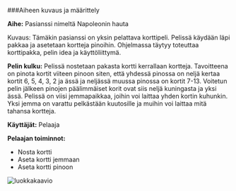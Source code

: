 ###Aiheen kuvaus ja määrittely

**Aihe:** Pasianssi nimeltä Napoleonin hauta

Kuvaus: Tämäkin pasianssi on yksin pelattava korttipeli. 
Pelissä käydään läpi pakkaa ja asetetaan kortteja pinoihin. 
Ohjelmassa täytyy toteuttaa korttipakka, pelin idea ja käyttöliittymä.

**Pelin kulku:** Pelissä nostetaan pakasta kortti kerrallaan kortteja.
Tavoitteena on pinota kortit viiteen pinoon siten, että yhdessä pinossa
on neljä kertaa kortit 6, 5, 4, 3, 2 ja ässä ja neljässä muussa pinossa
on kortit 7-13. Voitetun pelin jälkeen pinojen päälimmäiset korit ovat
siis neljä kuningasta ja yksi ässä. Pelissä on viisi jemmapaikkaa, joihin
voi laittaa yhden kortin kuhunkin. Yksi jemma on varattu pelkästään kuutosille
ja muihin voi laittaa mitä tahansa kortteja.

**Käyttäjät:** Pelaaja

**Pelaajan toiminnot:**

- Nosta kortti
- Aseta kortti jemmaan
- Aseta kortti pinoon

![luokkakaavio](/NapoleoninHauta/Dokumentointi/Luokkakaavio.png)
